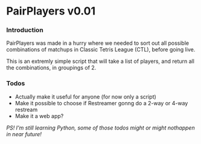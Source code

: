 # PairPlayers v0.01

### Introduction
PairPlayers was made in a hurry where we needed to sort out all possible combinations of
matchups in Classic Tetris League (CTL), before going live. 

This is an extremly simple script that will take a list of players, and return
all the combinations, in groupings of 2. 

### Todos
- Actually make it useful for anyone (for now only a script)
- Make it possible to choose if Restreamer gonng do a 2-way or 4-way restream
- Make it a web app?

*PS! I'm still learning Python, some of those todos might or might nothappen in near future!*

